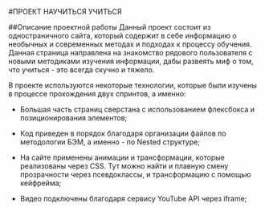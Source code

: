 #ПРОЕКТ НАУЧИТЬСЯ УЧИТЬСЯ

##Описание проектной работы
Данный проект состоит из одностраничного сайта, который содержит в себе информацию о необычных и современных методах и подходах к процессу обучения. Данная страница направлена на знакомство рядового пользователя с новыми методиками изучения информации, дабы развеять миф о том, что учиться - это всегда скучно и тяжело.

В проекте используются некоторые технологии, которые были изучены в процессе прохождения двух спринтов, а именно:

- Большая часть страниц сверстана с использованием флексбокса и позиционирования элементов;

- Код приведен в порядок благодаря организации файлов по методологии БЭМ, а именно - по Nested структуре;

- На сайте применены анимации и трансформации, которые реализованы через CSS. Тут можно найти и плавную смену прозрачности через псевдоклассы, и трансформацию с помощью кейфрейма;

- Видео подключены благодаря сервису YouTube API через iframe;
